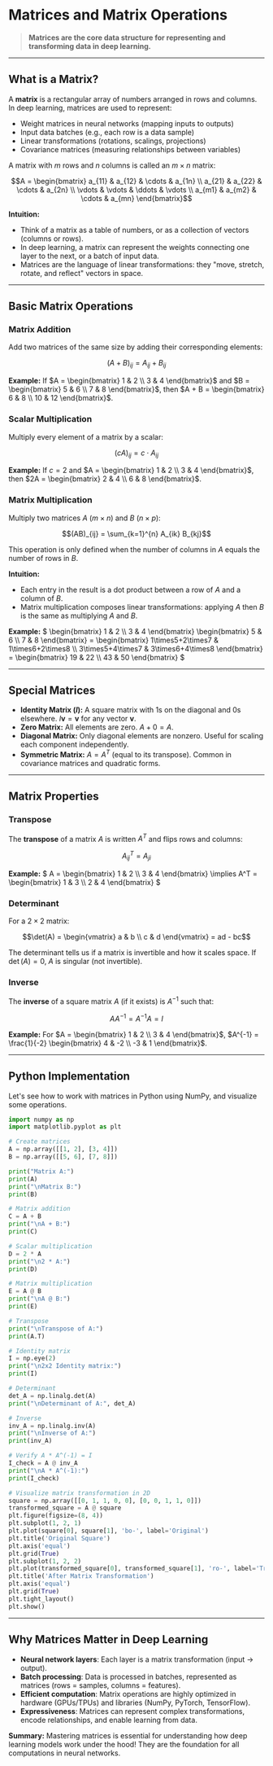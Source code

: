 # Matrices and Matrix Operations

> **Matrices are the core data structure for representing and transforming data in deep learning.**

---

## What is a Matrix?

A **matrix** is a rectangular array of numbers arranged in rows and columns. In deep learning, matrices are used to represent:
- Weight matrices in neural networks (mapping inputs to outputs)
- Input data batches (e.g., each row is a data sample)
- Linear transformations (rotations, scalings, projections)
- Covariance matrices (measuring relationships between variables)

A matrix with $`m`$ rows and $`n`$ columns is called an $`m \times n`$ matrix:

```math
A = \begin{bmatrix} 
 a_{11} & a_{12} & \cdots & a_{1n} \\
 a_{21} & a_{22} & \cdots & a_{2n} \\
 \vdots & \vdots & \ddots & \vdots \\
 a_{m1} & a_{m2} & \cdots & a_{mn}
\end{bmatrix}
```

**Intuition:**
- Think of a matrix as a table of numbers, or as a collection of vectors (columns or rows).
- In deep learning, a matrix can represent the weights connecting one layer to the next, or a batch of input data.
- Matrices are the language of linear transformations: they "move, stretch, rotate, and reflect" vectors in space.

---

## Basic Matrix Operations

### Matrix Addition

Add two matrices of the same size by adding their corresponding elements:

```math
(A + B)_{ij} = A_{ij} + B_{ij}
```

**Example:**
If $`A = \begin{bmatrix} 1 & 2 \\ 3 & 4 \end{bmatrix}`$ and $`B = \begin{bmatrix} 5 & 6 \\ 7 & 8 \end{bmatrix}`$, then $`A + B = \begin{bmatrix} 6 & 8 \\ 10 & 12 \end{bmatrix}`$.

### Scalar Multiplication

Multiply every element of a matrix by a scalar:

```math
(cA)_{ij} = c \cdot A_{ij}
```

**Example:**
If $`c = 2`$ and $`A = \begin{bmatrix} 1 & 2 \\ 3 & 4 \end{bmatrix}`$, then $`2A = \begin{bmatrix} 2 & 4 \\ 6 & 8 \end{bmatrix}`$.

### Matrix Multiplication

Multiply two matrices $`A`$ ($`m \times n`$) and $`B`$ ($`n \times p`$):

```math
(AB)_{ij} = \sum_{k=1}^{n} A_{ik} B_{kj}
```

This operation is only defined when the number of columns in $`A`$ equals the number of rows in $`B`$.

**Intuition:**
- Each entry in the result is a dot product between a row of $`A`$ and a column of $`B`$.
- Matrix multiplication composes linear transformations: applying $`A`$ then $`B`$ is the same as multiplying $`A`$ and $`B`$.

**Example:**
$`
\begin{bmatrix} 1 & 2 \\ 3 & 4 \end{bmatrix} \begin{bmatrix} 5 & 6 \\ 7 & 8 \end{bmatrix} = \begin{bmatrix} 1\times5+2\times7 & 1\times6+2\times8 \\ 3\times5+4\times7 & 3\times6+4\times8 \end{bmatrix} = \begin{bmatrix} 19 & 22 \\ 43 & 50 \end{bmatrix}
`$

---

## Special Matrices

- **Identity Matrix ($`I`$):** A square matrix with 1s on the diagonal and 0s elsewhere. $`I \mathbf{v} = \mathbf{v}`$ for any vector $`\mathbf{v}`$.
- **Zero Matrix:** All elements are zero. $`A + 0 = A`$.
- **Diagonal Matrix:** Only diagonal elements are nonzero. Useful for scaling each component independently.
- **Symmetric Matrix:** $`A = A^T`$ (equal to its transpose). Common in covariance matrices and quadratic forms.

---

## Matrix Properties

### Transpose

The **transpose** of a matrix $`A`$ is written $`A^T`$ and flips rows and columns:

```math
A^T_{ij} = A_{ji}
```

**Example:**
$`
A = \begin{bmatrix} 1 & 2 \\ 3 & 4 \end{bmatrix} \implies A^T = \begin{bmatrix} 1 & 3 \\ 2 & 4 \end{bmatrix}
`$

### Determinant

For a $`2 \times 2`$ matrix:

```math
\det(A) = \begin{vmatrix} a & b \\ c & d \end{vmatrix} = ad - bc
```

The determinant tells us if a matrix is invertible and how it scales space. If $`\det(A) = 0`$, $`A`$ is singular (not invertible).

### Inverse

The **inverse** of a square matrix $`A`$ (if it exists) is $`A^{-1}`$ such that:

```math
AA^{-1} = A^{-1}A = I
```

**Example:**
For $`A = \begin{bmatrix} 1 & 2 \\ 3 & 4 \end{bmatrix}`$, $`A^{-1} = \frac{1}{-2} \begin{bmatrix} 4 & -2 \\ -3 & 1 \end{bmatrix}`$.

---

## Python Implementation

Let's see how to work with matrices in Python using NumPy, and visualize some operations.

```python
import numpy as np
import matplotlib.pyplot as plt

# Create matrices
A = np.array([[1, 2], [3, 4]])
B = np.array([[5, 6], [7, 8]])

print("Matrix A:")
print(A)
print("\nMatrix B:")
print(B)

# Matrix addition
C = A + B
print("\nA + B:")
print(C)

# Scalar multiplication
D = 2 * A
print("\n2 * A:")
print(D)

# Matrix multiplication
E = A @ B
print("\nA @ B:")
print(E)

# Transpose
print("\nTranspose of A:")
print(A.T)

# Identity matrix
I = np.eye(2)
print("\n2x2 Identity matrix:")
print(I)

# Determinant
det_A = np.linalg.det(A)
print("\nDeterminant of A:", det_A)

# Inverse
inv_A = np.linalg.inv(A)
print("\nInverse of A:")
print(inv_A)

# Verify A * A^(-1) = I
I_check = A @ inv_A
print("\nA * A^(-1):")
print(I_check)

# Visualize matrix transformation in 2D
square = np.array([[0, 1, 1, 0, 0], [0, 0, 1, 1, 0]])
transformed_square = A @ square
plt.figure(figsize=(8, 4))
plt.subplot(1, 2, 1)
plt.plot(square[0], square[1], 'bo-', label='Original')
plt.title('Original Square')
plt.axis('equal')
plt.grid(True)
plt.subplot(1, 2, 2)
plt.plot(transformed_square[0], transformed_square[1], 'ro-', label='Transformed')
plt.title('After Matrix Transformation')
plt.axis('equal')
plt.grid(True)
plt.tight_layout()
plt.show()
```

---

## Why Matrices Matter in Deep Learning

- **Neural network layers**: Each layer is a matrix transformation (input $`\rightarrow`$ output).
- **Batch processing**: Data is processed in batches, represented as matrices (rows = samples, columns = features).
- **Efficient computation**: Matrix operations are highly optimized in hardware (GPUs/TPUs) and libraries (NumPy, PyTorch, TensorFlow).
- **Expressiveness**: Matrices can represent complex transformations, encode relationships, and enable learning from data.

**Summary:**
Mastering matrices is essential for understanding how deep learning models work under the hood! They are the foundation for all computations in neural networks. 